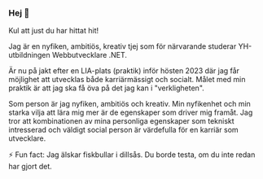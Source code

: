 ### Hej 👋

Kul att just du har hittat hit!

Jag är en nyfiken, ambitiös, kreativ tjej som för närvarande studerar YH-utbildningen Webbutvecklare .NET.

Är nu på jakt efter en LIA-plats (praktik) inför hösten 2023 där jag får möjlighet att utvecklas både karriärmässigt och socialt.
Målet med min praktik är att jag ska få öva på det jag kan i "verkligheten".

Som person är jag nyfiken, ambitiös och kreativ. Min nyfikenhet och min starka vilja att lära mig mer är de egenskaper som driver mig framåt. Jag tror att kombinationen av mina personliga egenskaper som tekniskt intresserad och väldigt social person är värdefulla för en karriär som utvecklare. 

⚡ Fun fact: Jag älskar fiskbullar i dillsås. Du borde testa, om du inte redan har gjort det.
